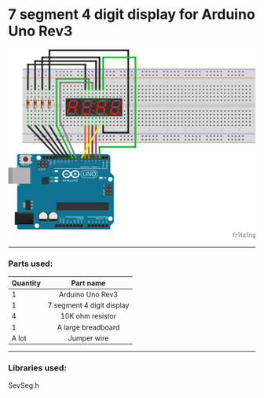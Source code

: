 # 7 segment 4 digit display for Arduino Uno Rev3

![alt text](https://github.com/PyhaMarkus/4_digit_display/blob/master/pictures/4digit_sketch_bb.png "7 segment 4 digit display")

---

### Parts used:

| Quantity | Part name                             |
| -------- |:-------------:                        |
| 1        | Arduino Uno Rev3                      |
| 1        | 7 segment 4 digit display             |
| 4        | 10K ohm resistor                      |	
| 1        | A large breadboard                    |
| A lot    | Jumper wire                           |
 	 
 ---
 	 
### Libraries used:
SevSeg.h
